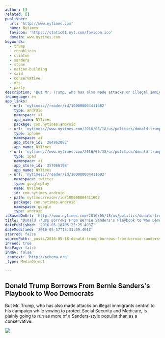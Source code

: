 ```yaml
---
author: []
related: []
publisher:
  url: 'http://www.nytimes.com'
  name: Nytimes
  favicon: 'https://static01.nyt.com/favicon.ico'
  domain: www.nytimes.com
keywords:
  - trump
  - republican
  - clinton
  - sanders
  - stone
  - nation-building
  - said
  - conservative
  - mrs
  - party
description: 'But Mr. Trump, who has also made attacks on illegal immigrants central to his campaign while vowing to protect Social Security and Medicare, is plainly going to run as more of a Sanders-style populist than as a conservative.'
inLanguage: en
app_links:
  - url: 'nytimes://reader/id/100000004411602'
    type: android
    namespace: ai
    app_name: NYTimes
    package: com.nytimes.android
  - url: 'nytimes://www.nytimes.com/2016/05/18/us/politics/donald-trump-bernie-sanders-campaign.html'
    type: iphone
    namespace: ai
    app_store_id: '284862083'
    app_name: NYTimes
  - url: 'nytimes://www.nytimes.com/2016/05/18/us/politics/donald-trump-bernie-sanders-campaign.html'
    type: ipad
    namespace: ai
    app_store_id: '357066198'
    app_name: NYTimes
  - url: 'nytimes://reader/id/100000004411602'
    namespace: twitter
    type: googleplay
    name: NYTimes
    id: com.nytimes.android
  - path: nytimes/reader/id/100000004411602
    package: com.nytimes.android
    namespace: google
    type: android
isBasedOnUrl: 'http://www.nytimes.com/2016/05/18/us/politics/donald-trump-bernie-sanders-campaign.html?_r=0'
title: "Donald Trump Borrows From Bernie Sanders's Playbook to Woo Democrats"
datePublished: '2016-05-18T05:25:25.493Z'
dateModified: '2016-05-17T13:31:09.461Z'
starred: false
sourcePath: _posts/2016-05-18-donald-trump-borrows-from-bernie-sanderss-playbook-to-woo-d.md
inFeed: true
hasPage: false
inNav: false
_context: 'http://schema.org'
_type: MediaObject

---
```

<article style=""><h1>Donald Trump Borrows From Bernie Sanders's Playbook to Woo Democrats</h1><p>But Mr. Trump, who has also made attacks on illegal immigrants central to his campaign while vowing to protect Social Security and Medicare, is plainly going to run as more of a Sanders-style populist than as a conservative.</p><img src="https://static01.nyt.com/images/2016/05/17/us/18SANDERSTRUMPweb1/18SANDERSTRUMPweb1-facebookJumbo.jpg" /></article>